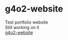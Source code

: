 # g4o2-website

Test portfolio website <br />
Still working on it <br />
<a href="https://maxhu787.github.io/g4o2-website">g4o2-website</a>
